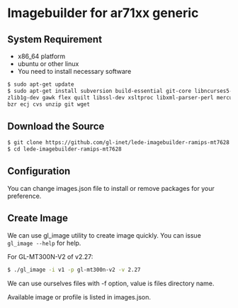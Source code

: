 # Imagebuilder for ar71xx generic  

## System Requirement  

- x86_64 platform  
- ubuntu or other linux  
- You need to install necessary software  

```bash  
$ sudo apt-get update
$ sudo apt-get install subversion build-essential git-core libncurses5-dev 
zlib1g-dev gawk flex quilt libssl-dev xsltproc libxml-parser-perl mercurial 
bzr ecj cvs unzip git wget
```  

## Download the Source  

```bash  
$ git clone https://github.com/gl-inet/lede-imagebuilder-ramips-mt7628.git
$ cd lede-imagebuilder-ramips-mt7628
```  

## Configuration  

You can change images.json file to install or remove packages for your  
preference.  

## Create Image  

We can use gl_image utility to create image quickly. You can issue  
`gl_image --help` for help.  

For GL-MT300N-V2 of v2.27:  
```bash  
$ ./gl_image -i v1 -p gl-mt300n-v2 -v 2.27
```  

We can use ourselves files with -f option, value is files directory name.  

Available image or profile is listed in images.json.  


